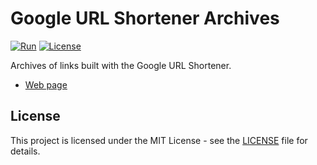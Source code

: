 # Google URL Shortener Archives

[![Run](https://github.com/ryohidaka/goo-gl-archives/actions/workflows/run.yml/badge.svg?branch=main)](https://github.com/ryohidaka/goo-gl-archives/actions/workflows/run.yml)
[![License](https://img.shields.io/badge/license-MIT-blue.svg)](https://opensource.org/licenses/MIT)

Archives of links built with the Google URL Shortener.

- [Web page](https://goo-gl.pages.dev/)

## License

This project is licensed under the MIT License - see the [LICENSE](LICENSE) file for details.
